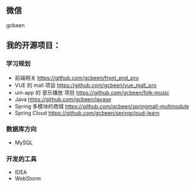 ## 微信
  gcbeen
## 我的开源项目：

### 学习规划 

- 前端相关 https://github.com/gcbeen/front_end_pro
- VUE 的 mall 项目 https://github.com/gcbeen/vue_mall_pro
- uni-app 的 音乐播放 项目 https://github.com/gcbeen/folk-music
- Java https://github.com/gcbeen/javase
- Spring 多模块的商城 https://github.com/gcbeen/springmall-multmodule
- Spring Cloud https://github.com/gcbeen/springcloud-learn

### 数据库方向

- MySQL

### 开发的工具 

- IDEA
- WebStorm
